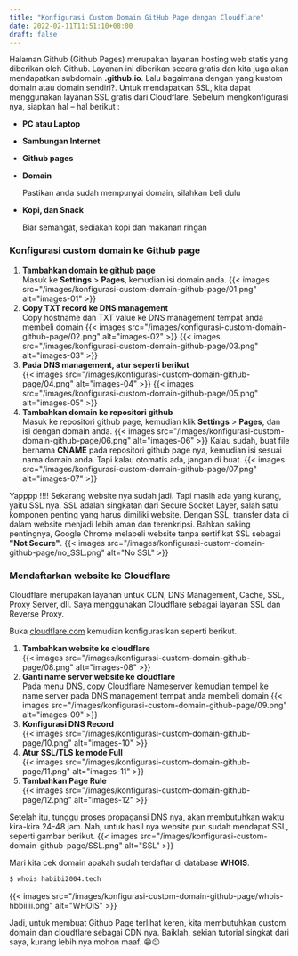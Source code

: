 ```yaml
---
title: "Konfigurasi Custom Domain GitHub Page dengan Cloudflare"
date: 2022-02-11T11:51:10+08:00
draft: false
---
```


Halaman Github (Github Pages) merupakan layanan hosting web statis yang diberikan oleh Github. Layanan ini diberikan secara gratis dan kita juga akan mendapatkan subdomain **.github.io**. Lalu bagaimana dengan yang kustom domain atau domain sendiri?. Untuk mendapatkan SSL, kita dapat menggunakan layanan SSL gratis dari Cloudflare. Sebelum mengkonfigurasi nya, siapkan hal – hal berikut :

* **PC atau Laptop**
* **Sambungan Internet**
* **Github pages**
* **Domain**

	Pastikan anda sudah mempunyai domain, silahkan beli dulu
* **Kopi, dan Snack**

	Biar semangat, sediakan kopi dan makanan ringan

### **Konfigurasi custom domain ke Github page**

1.	**Tambahkan domain ke github page** \
	Masuk ke **Settings** > **Pages**, kemudian isi domain anda.
	{{< images src="/images/konfigurasi-custom-domain-github-page/01.png" alt="images-01" >}}
2.	**Copy TXT record ke DNS management** \
	Copy hostname dan TXT value ke DNS management tempat anda membeli domain
	{{< images src="/images/konfigurasi-custom-domain-github-page/02.png" alt="images-02" >}}
	{{< images src="/images/konfigurasi-custom-domain-github-page/03.png" alt="images-03" >}}
3.	**Pada DNS management, atur seperti berikut** \
	{{< images src="/images/konfigurasi-custom-domain-github-page/04.png" alt="images-04" >}}
	{{< images src="/images/konfigurasi-custom-domain-github-page/05.png" alt="images-05" >}}
4.	**Tambahkan domain ke repositori github** \
	Masuk ke repositori github page, kemudian klik **Settings** > **Pages**, dan isi dengan domain anda.
	{{< images src="/images/konfigurasi-custom-domain-github-page/06.png" alt="images-06" >}}
	Kalau sudah, buat file bernama **CNAME** pada repositori github page nya, kemudian isi sesuai nama domain anda. Tapi kalau otomatis ada, jangan di buat.
	{{< images src="/images/konfigurasi-custom-domain-github-page/07.png" alt="images-07" >}}

Yapppp !!!! Sekarang website nya sudah jadi. Tapi masih ada yang kurang, yaitu SSL nya. SSL adalah singkatan dari Secure Socket Layer, salah satu komponen penting yang harus dimiliki website. Dengan SSL, transfer data di dalam website menjadi lebih aman dan terenkripsi. Bahkan saking pentingnya, Google Chrome melabeli website tanpa sertifikat SSL sebagai **"Not Secure"**.
{{< images src="/images/konfigurasi-custom-domain-github-page/no_SSL.png" alt="No SSL" >}}

### **Mendaftarkan website ke Cloudflare**
Cloudflare merupakan layanan untuk CDN, DNS Management, Cache, SSL, Proxy Server, dll. Saya menggunakan Cloudflare sebagai layanan SSL dan Reverse Proxy.

Buka [cloudflare.com](https://www.cloudflare.com "Cloudflare") kemudian konfigurasikan seperti berikut.
1.	**Tambahkan website ke cloudflare** \
	{{< images src="/images/konfigurasi-custom-domain-github-page/08.png" alt="images-08" >}}
2.	**Ganti name server website ke cloudflare** \
	Pada menu DNS, copy Cloudflare Nameserver kemudian tempel ke name server pada DNS management tempat anda membeli domain
	{{< images src="/images/konfigurasi-custom-domain-github-page/09.png" alt="images-09" >}}
3.	**Konfigurasi DNS Record** \
	{{< images src="/images/konfigurasi-custom-domain-github-page/10.png" alt="images-10" >}}
4.	**Atur SSL/TLS ke mode Full** \
	{{< images src="/images/konfigurasi-custom-domain-github-page/11.png" alt="images-11" >}}
5.	**Tambahkan Page Rule** \
	{{< images src="/images/konfigurasi-custom-domain-github-page/12.png" alt="images-12" >}}

Setelah itu, tunggu proses propagansi DNS nya, akan membutuhkan waktu kira-kira 24-48 jam.
Nah, untuk hasil nya website pun sudah mendapat SSL, seperti gambar berikut.
{{< images src="/images/konfigurasi-custom-domain-github-page/SSL.png" alt="SSL" >}}

Mari kita cek domain apakah sudah terdaftar di database **WHOIS**.
```bash
$ whois habibi2004.tech
```
{{< images src="/images/konfigurasi-custom-domain-github-page/whois-hbbiiiii.png" alt="WHOIS" >}}

Jadi, untuk membuat Github Page terlihat keren, kita membutuhkan custom domain dan cloudflare sebagai CDN nya. Baiklah, sekian tutorial singkat dari saya, kurang lebih nya mohon maaf. 😁😉